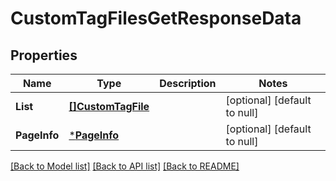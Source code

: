 # CustomTagFilesGetResponseData

## Properties
Name | Type | Description | Notes
------------ | ------------- | ------------- | -------------
**List** | [**[]CustomTagFile**](custom_tag_file.md) |  | [optional] [default to null]
**PageInfo** | [***PageInfo**](page_info.md) |  | [optional] [default to null]

[[Back to Model list]](../README.md#documentation-for-models) [[Back to API list]](../README.md#documentation-for-api-endpoints) [[Back to README]](../README.md)


